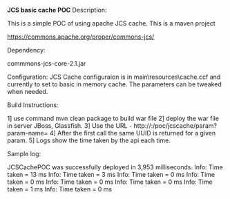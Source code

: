 **JCS basic cache POC**
Description:

This is a simple POC of using apache JCS cache. This is a maven project

https://commons.apache.org/proper/commons-jcs/

Dependency:

commmons-jcs-core-2.1.jar

Configuration:
JCS Cache configuraion is in main\resources\cache.ccf and currently to set to basic in memory cache. The parameters can be tweaked when needed.

Build Instructions:

1] use command mvn clean package to build war file
2] deploy the war file in server JBoss, Glassfish.
3] Use the URL - http://<server>:<port>/poc/jcscache/param?param-name=<paramname>
4] After the first call the same UUID is returned for a given param.
5] Logs show the time taken by the api each time. 


Sample log:

JCSCachePOC was successfully deployed in 3,953 milliseconds.
Info:   Time taken = 13 ms
Info:   Time taken = 3 ms
Info:   Time taken = 0 ms
Info:   Time taken = 0 ms
Info:   Time taken = 0 ms
Info:   Time taken = 0 ms
Info:   Time taken = 1 ms
Info:   Time taken = 0 ms